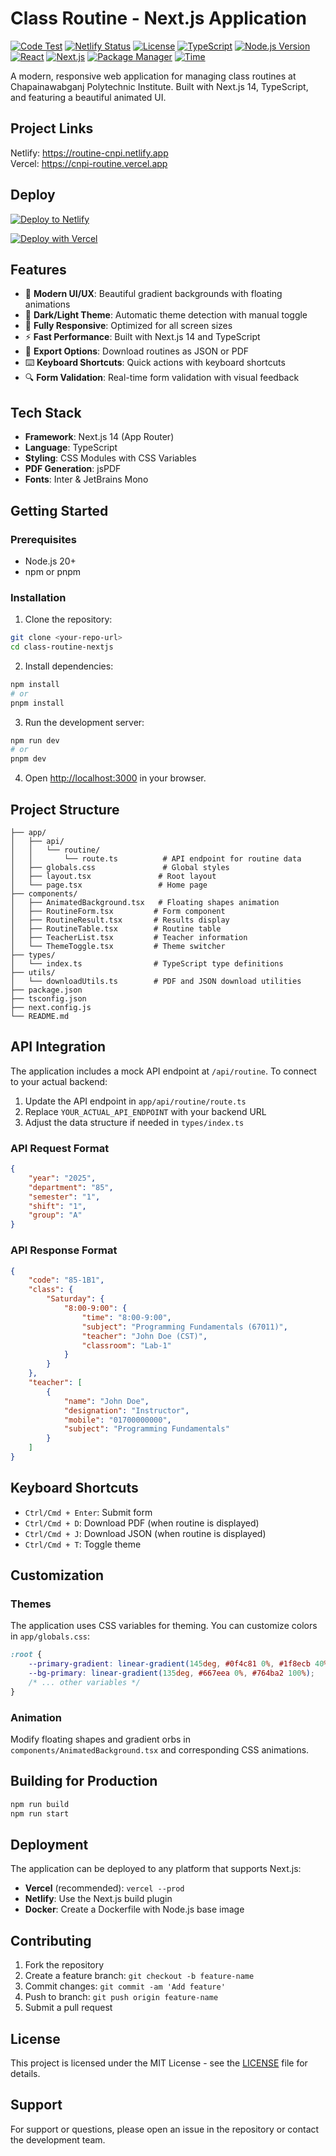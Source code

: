 # Class Routine - Next.js Application

[![Code Test](https://github.com/xcfio/cnpi-routine/actions/workflows/test.yaml/badge.svg)](https://github.com/xcfio/cnpi-routine/actions/workflows/test.yaml)
[![Netlify Status](https://api.netlify.com/api/v1/badges/04412ec1-40de-46c3-bf7e-52a102e7f5e0/deploy-status)](https://app.netlify.com/projects/routine-cnpi/deploys)
[![License](https://img.shields.io/github/license/xcfio/cnpi-routine)](https://opensource.org/license/mit)
[![TypeScript](https://img.shields.io/badge/TypeScript-5.x-blue?logo=typescript)](https://www.typescriptlang.org/)
[![Node.js Version](https://img.shields.io/badge/Node.js-24.x-339933?logo=node.js&logoColor=white)](https://nodejs.org/)
[![React](https://img.shields.io/badge/React-19.x-61DAFB?logo=react&logoColor=white)](https://react.dev/)
[![Next.js](https://img.shields.io/badge/Next.js-15.x-000000?logo=next.js&logoColor=white)](https://nextjs.org/)
[![Package Manager](https://img.shields.io/badge/pnpm-latest-orange?logo=pnpm)](https://pnpm.io/)
[![Time](https://wakatime.com/badge/user/80f5dbf4-7bff-4748-82c6-2a8a3f3ec1c0/project/1d34a36d-70ad-48f6-a48f-ebf12f936819.svg)](https://wakatime.com/badge/user/80f5dbf4-7bff-4748-82c6-2a8a3f3ec1c0/project/1d34a36d-70ad-48f6-a48f-ebf12f936819)

A modern, responsive web application for managing class routines at Chapainawabganj Polytechnic Institute. Built with Next.js 14, TypeScript, and featuring a beautiful animated UI.

## Project Links

Netlify: https://routine-cnpi.netlify.app  
Vercel: https://cnpi-routine.vercel.app

## Deploy

[![Deploy to Netlify](https://www.netlify.com/img/deploy/button.svg)](https://app.netlify.com/start/deploy?repository=https://github.com/xcfio/cnpi-routine)

[![Deploy with Vercel](https://vercel.com/button)](https://vercel.com/new/clone?repository-url=https://github.com/xcfio/cnpi-routine)

## Features

-   🎨 **Modern UI/UX**: Beautiful gradient backgrounds with floating animations
-   🌙 **Dark/Light Theme**: Automatic theme detection with manual toggle
-   📱 **Fully Responsive**: Optimized for all screen sizes
-   ⚡ **Fast Performance**: Built with Next.js 14 and TypeScript
-   📄 **Export Options**: Download routines as JSON or PDF
-   ⌨️ **Keyboard Shortcuts**: Quick actions with keyboard shortcuts
-   🔍 **Form Validation**: Real-time form validation with visual feedback

## Tech Stack

-   **Framework**: Next.js 14 (App Router)
-   **Language**: TypeScript
-   **Styling**: CSS Modules with CSS Variables
-   **PDF Generation**: jsPDF
-   **Fonts**: Inter & JetBrains Mono

## Getting Started

### Prerequisites

-   Node.js 20+
-   npm or pnpm

### Installation

1. Clone the repository:

```bash
git clone <your-repo-url>
cd class-routine-nextjs
```

2. Install dependencies:

```bash
npm install
# or
pnpm install
```

3. Run the development server:

```bash
npm run dev
# or
pnpm dev
```

4. Open [http://localhost:3000](http://localhost:3000) in your browser.

## Project Structure

```
├── app/
│   ├── api/
│   │   └── routine/
│   │       └── route.ts          # API endpoint for routine data
│   ├── globals.css               # Global styles
│   ├── layout.tsx               # Root layout
│   └── page.tsx                 # Home page
├── components/
│   ├── AnimatedBackground.tsx   # Floating shapes animation
│   ├── RoutineForm.tsx         # Form component
│   ├── RoutineResult.tsx       # Results display
│   ├── RoutineTable.tsx        # Routine table
│   ├── TeacherList.tsx         # Teacher information
│   └── ThemeToggle.tsx         # Theme switcher
├── types/
│   └── index.ts                # TypeScript type definitions
├── utils/
│   └── downloadUtils.ts        # PDF and JSON download utilities
├── package.json
├── tsconfig.json
├── next.config.js
└── README.md
```

## API Integration

The application includes a mock API endpoint at `/api/routine`. To connect to your actual backend:

1. Update the API endpoint in `app/api/routine/route.ts`
2. Replace `YOUR_ACTUAL_API_ENDPOINT` with your backend URL
3. Adjust the data structure if needed in `types/index.ts`

### API Request Format

```json
{
    "year": "2025",
    "department": "85",
    "semester": "1",
    "shift": "1",
    "group": "A"
}
```

### API Response Format

```json
{
    "code": "85-1B1",
    "class": {
        "Saturday": {
            "8:00-9:00": {
                "time": "8:00-9:00",
                "subject": "Programming Fundamentals (67011)",
                "teacher": "John Doe (CST)",
                "classroom": "Lab-1"
            }
        }
    },
    "teacher": [
        {
            "name": "John Doe",
            "designation": "Instructor",
            "mobile": "01700000000",
            "subject": "Programming Fundamentals"
        }
    ]
}
```

## Keyboard Shortcuts

-   `Ctrl/Cmd + Enter`: Submit form
-   `Ctrl/Cmd + D`: Download PDF (when routine is displayed)
-   `Ctrl/Cmd + J`: Download JSON (when routine is displayed)
-   `Ctrl/Cmd + T`: Toggle theme

## Customization

### Themes

The application uses CSS variables for theming. You can customize colors in `app/globals.css`:

```css
:root {
    --primary-gradient: linear-gradient(145deg, #0f4c81 0%, #1f8ecb 40%, #0f2027 100%);
    --bg-primary: linear-gradient(135deg, #667eea 0%, #764ba2 100%);
    /* ... other variables */
}
```

### Animation

Modify floating shapes and gradient orbs in `components/AnimatedBackground.tsx` and corresponding CSS animations.

## Building for Production

```bash
npm run build
npm run start
```

## Deployment

The application can be deployed to any platform that supports Next.js:

-   **Vercel** (recommended): `vercel --prod`
-   **Netlify**: Use the Next.js build plugin
-   **Docker**: Create a Dockerfile with Node.js base image

## Contributing

1. Fork the repository
2. Create a feature branch: `git checkout -b feature-name`
3. Commit changes: `git commit -am 'Add feature'`
4. Push to branch: `git push origin feature-name`
5. Submit a pull request

## License

This project is licensed under the MIT License - see the [LICENSE](LICENSE) file for details.

## Support

For support or questions, please open an issue in the repository or contact the development team.
